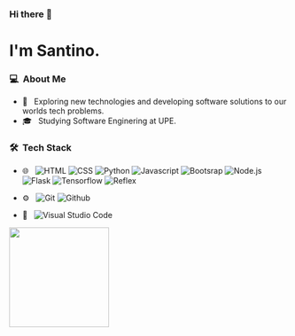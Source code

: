### Hi there :wave:

<h1>I'm Santino.</h1>

<h3> 💻 &nbsp;About Me </h3>

- 🔎 &nbsp; Exploring new technologies and developing software solutions to our worlds tech problems.
- 🎓 &nbsp; Studying Software Enginering at UPE.


<h3> 🛠 &nbsp;Tech Stack</h3>

- 🌐 &nbsp;
  ![HTML](https://img.shields.io/badge/HTML-239120?style=for-the-badge&logo=html5&logoColor=white)
  ![CSS](https://img.shields.io/badge/CSS-239120?&style=for-the-badge&logo=css3&logoColor=white)
  ![Python](https://img.shields.io/badge/Python-14354C?style=for-the-badge&logo=python&logoColor=white)
  ![Javascript](https://img.shields.io/badge/JavaScript-323330?style=for-the-badge&logo=javascript&logoColor=F7DF1E)
  ![Bootsrap](https://img.shields.io/badge/Bootstrap-563D7C?style=for-the-badge&logo=bootstrap&logoColor=white)
  ![Node.js](https://img.shields.io/badge/Node.js-43853D?style=for-the-badge&logo=node.js&logoColor=white)
  ![Flask](https://img.shields.io/badge/Flask-000000?style=for-the-badge&logo=flask&logoColor=white)
  ![Tensorflow](https://img.shields.io/badge/TensorFlow-FF6F00?style=for-the-badge&logo=tensorflow&logoColor=white)
  ![Reflex](https://img.shields.io/badge/-Reflex-333333?style=flat&logo=Reflex)
  
  

- ⚙️ &nbsp;
  ![Git](https://img.shields.io/badge/GIT-E44C30?style=for-the-badge&logo=git&logoColor=white)
  ![Github](https://img.shields.io/badge/GitHub-100000?style=for-the-badge&logo=github&logoColor=white)
- 🔧 &nbsp;
  ![Visual Studio Code](https://img.shields.io/badge/Visual_Studio_Code-0078D4?style=for-the-badge&logo=visual%20studio%20code&logoColor=white)


<p>
<a href="https://github.com/stfontana">
  <img height="180em" src="https://github-readme-stats-eight-theta.vercel.app/api/top-langs/?username=stfontana&theme=radical&layout=compact&exclude_lang=java+r" />
</a>
</p>


<!-- <h3> 🤝🏻 &nbsp;Connect with Me </h3>

<p align="center">
<a href=""><img src="https://img.shields.io/badge/--D14836?style=flat-square&logo=Gmail&logoColor=white"/></a> -->


<!-- Last Edited on: 01/03/2024 -->




